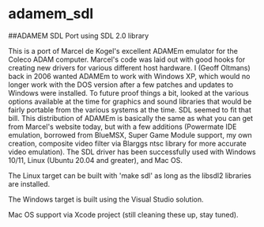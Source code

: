 # adamem_sdl

##ADAMEM SDL Port using SDL 2.0 library

This is a port of Marcel de Kogel's excellent ADAMEm emulator for the Coleco ADAM computer. 
Marcel's code was laid out with good hooks for creating new drivers for various different host hardware. 
I (Geoff Oltmans) back in 2006 wanted ADAMEm to work with Windows XP, which would no longer work with 
the DOS version after a few patches and updates to Windows were installed. To future proof things a bit,
looked at the various options available at the time for graphics and sound libraries that would be 
fairly portable from the various systems at the time. SDL seemed to fit that bill. This distribution of
ADAMEm is basically the same as what you can get from Marcel's website today, but with a few additions
(Powermate IDE emulation, borrowed from BlueMSX, Super Game Module support, my own creation, composite video
filter via Blarggs ntsc library for more accurate video emulation). The SDL driver has been successfully used
with Windows 10/11, Linux (Ubuntu 20.04 and greater), and Mac OS.

The Linux target can be built with 'make sdl' as long as the libsdl2 libraries are installed.

The Windows target is built using the Visual Studio solution.

Mac OS support via Xcode project (still cleaning these up, stay tuned).
